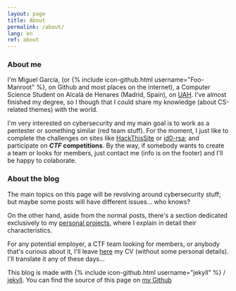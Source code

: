 ```yaml
---
layout: page
title: About
permalink: /about/
lang: en
ref: about
---
```


### About me
I'm Miguel García, (or {% include icon-github.html username="Foo-Manroot" %}, on Github
and most places on the internet), a Computer Science Student on Alcalá de Henares
(Madrid, Spain), on [UAH](https://www.uah.es). I've almost finished my degree, so I
though that I could share my knowledge (about CS-related themes) with the world.

I'm very interested on cybersecurity and my main goal is to work as a pentester or
something similar (red team stuff). For the moment, I just like to complete the
challenges on sites like [HackThisSite](https://www.hackthissite.org/) or
[id0-rsa](https://id0-rsa.pub/); and participate on **_CTF_ competitions**. By the way,
if somebody wants to create a team or looks for members, just contact me (info is on the
footer) and I'll be happy to colaborate.


### About the blog
The main topics on this page will be revolving around cybersecurity stuff; but maybe
some posts will have different issues... who knows?


On the other hand, aside from the normal posts, there's a section dedicated exclusively
to my [personal projects](../projects), where I explain in detail their characteristics.


For any potential employer, a CTF team looking for members, or anybody that's curious
about it, I'll leave [here](/assets/Miguel-García_CV.pdf) my CV (without some personal
details). I'll translate it any of these days...

This blog is made with {% include icon-github.html username="jekyll" %} /
[jekyll](https://github.com/jekyll/jekyll). You can find the source of this page on
[my Github](https://github.com/Foo-Manroot/foo-manroot.github.io)
